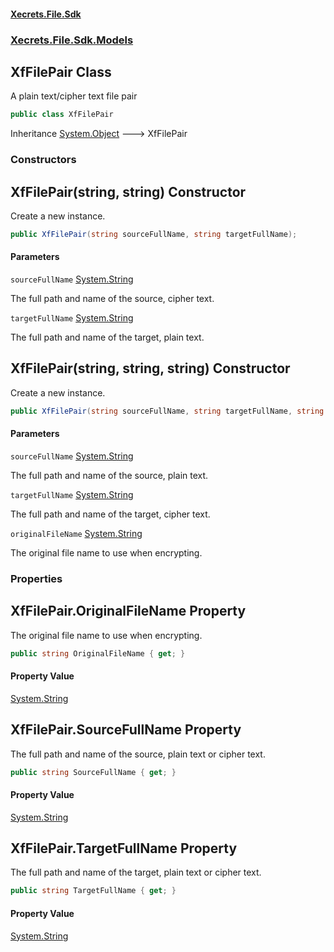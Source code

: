 #### [Xecrets.File.Sdk](index.md 'index')
### [Xecrets.File.Sdk.Models](Xecrets.File.Sdk.Models.md 'Xecrets.File.Sdk.Models')

## XfFilePair Class

A plain text/cipher text file pair

```csharp
public class XfFilePair
```

Inheritance [System.Object](https://docs.microsoft.com/en-us/dotnet/api/System.Object 'System.Object') &#129106; XfFilePair
### Constructors

<a name='Xecrets.File.Sdk.Models.XfFilePair.XfFilePair(string,string)'></a>

## XfFilePair(string, string) Constructor

Create a new instance.

```csharp
public XfFilePair(string sourceFullName, string targetFullName);
```
#### Parameters

<a name='Xecrets.File.Sdk.Models.XfFilePair.XfFilePair(string,string).sourceFullName'></a>

`sourceFullName` [System.String](https://docs.microsoft.com/en-us/dotnet/api/System.String 'System.String')

The full path and name of the source, cipher text.

<a name='Xecrets.File.Sdk.Models.XfFilePair.XfFilePair(string,string).targetFullName'></a>

`targetFullName` [System.String](https://docs.microsoft.com/en-us/dotnet/api/System.String 'System.String')

The full path and name of the target, plain text.

<a name='Xecrets.File.Sdk.Models.XfFilePair.XfFilePair(string,string,string)'></a>

## XfFilePair(string, string, string) Constructor

Create a new instance.

```csharp
public XfFilePair(string sourceFullName, string targetFullName, string originalFileName);
```
#### Parameters

<a name='Xecrets.File.Sdk.Models.XfFilePair.XfFilePair(string,string,string).sourceFullName'></a>

`sourceFullName` [System.String](https://docs.microsoft.com/en-us/dotnet/api/System.String 'System.String')

The full path and name of the source, plain text.

<a name='Xecrets.File.Sdk.Models.XfFilePair.XfFilePair(string,string,string).targetFullName'></a>

`targetFullName` [System.String](https://docs.microsoft.com/en-us/dotnet/api/System.String 'System.String')

The full path and name of the target, cipher text.

<a name='Xecrets.File.Sdk.Models.XfFilePair.XfFilePair(string,string,string).originalFileName'></a>

`originalFileName` [System.String](https://docs.microsoft.com/en-us/dotnet/api/System.String 'System.String')

The original file name to use when encrypting.
### Properties

<a name='Xecrets.File.Sdk.Models.XfFilePair.OriginalFileName'></a>

## XfFilePair.OriginalFileName Property

The original file name to use when encrypting.

```csharp
public string OriginalFileName { get; }
```

#### Property Value
[System.String](https://docs.microsoft.com/en-us/dotnet/api/System.String 'System.String')

<a name='Xecrets.File.Sdk.Models.XfFilePair.SourceFullName'></a>

## XfFilePair.SourceFullName Property

The full path and name of the source, plain text or cipher text.

```csharp
public string SourceFullName { get; }
```

#### Property Value
[System.String](https://docs.microsoft.com/en-us/dotnet/api/System.String 'System.String')

<a name='Xecrets.File.Sdk.Models.XfFilePair.TargetFullName'></a>

## XfFilePair.TargetFullName Property

The full path and name of the target, plain text or cipher text.

```csharp
public string TargetFullName { get; }
```

#### Property Value
[System.String](https://docs.microsoft.com/en-us/dotnet/api/System.String 'System.String')
